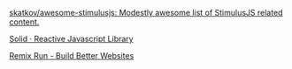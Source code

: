 [skatkov/awesome-stimulusjs: Modestly awesome list of StimulusJS related content.](https://github.com/skatkov/awesome-stimulusjs)

[Solid · Reactive Javascript Library](https://www.solidjs.com/)

[Remix Run - Build Better Websites](https://remix.run/)
